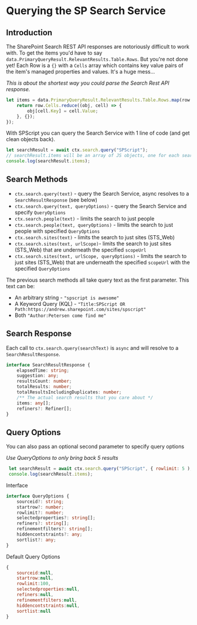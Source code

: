 # Querying the SP Search Service

## Introduction

The SharePoint Search REST API responses are notoriously difficult to work with. To get the items you'd have to say `data.PrimaryQueryResult.RelevantResults.Table.Rows`. But you're not done yet! Each Row is a `{}` with a `Cells` array which contains key value pairs of the item's managed properties and values. It's a huge mess...

_This is about the shortest way you could parse the Search Rest API response._

```javascript
let items = data.PrimaryQueryResult.RelevantResults.Table.Rows.map(row => {
	return row.Cells.reduce((obj, cell) => {
		obj[cell.Key] = cell.Value;
	}, {});
});
```

With SPScript you can query the Search Service with 1 line of code (and get clean objects back).

```javascript
let searchResult = await ctx.search.query("SPScript");
// searchResult.items will be an array of JS objects, one for each search result
console.log(searchResult.items);
```

## Search Methods

- `ctx.search.query(text)` - query the Search Service, async resolves to a `SearchResultResponse` (see below)
- `ctx.search.query(text, queryOptions)` - query the Search Service and specify `QueryOptions`
- `ctx.search.people(text)` - limits the search to just people
- `ctx.search.people(text, queryOptions)` - limits the search to just people with specified `QueryOptions`
- `ctx.search.sites(text)` - limits the search to just sites (STS_Web)
- `ctx.search.sites(text, urlScope)`- limits the search to just sites (STS_Web) that are underneath the specified `scopeUrl`
- `ctx.search.sites(text, urlScope, queryOptions)` - limits the search to just sites (STS_Web) that are underneath the specified `scopeUrl` with the specified `QueryOptions`

The previous search methods all take query text as the first parameter. This text can be:

- An arbitrary string - `"spscript is awesome"`
- A Keyword Query (KQL) - `"Title:SPScript OR Path:https://andrew.sharepoint.com/sites/spscript"`
- Both `"Author:Petersen come find me"`

## Search Response

Each call to `ctx.search.query(searchText)` is `async` and will resolve to a `SearchResultResponse`.

```typescript
interface SearchResultResponse {
	elapsedTime: string;
	suggestion: any;
	resultsCount: number;
	totalResults: number;
	totalResultsIncludingDuplicates: number;
	/** The actual search results that you care about */
	items: any[];
	refiners?: Refiner[];
}
```

## Query Options

You can also pass an optional second parameter to specify query options

_Use QueryOptions to only bring back 5 results_

```javascript
 let searchResult = await ctx.search.query("SPScript", { rowlimit: 5 );
 console.log(searchResult.items);

```

Interface

```typescript
interface QueryOptions {
	sourceid?: string;
	startrow?: number;
	rowlimit?: number;
	selectedproperties?: string[];
	refiners?: string[];
	refinementfilters?: string[];
	hiddencontstraints?: any;
	sortlist?: any;
}
```

Default Query Options

```javascript
{
    sourceid:null,
    startrow:null,
    rowlimit:100,
    selectedproperties:null,
    refiners:null,
    refinementfilters:null,
    hiddencontstraints:null,
    sortlist:null
}
```
